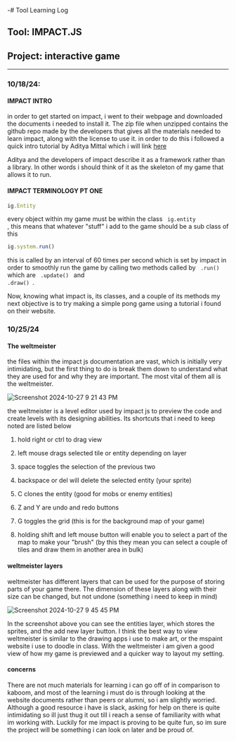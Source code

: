 -# Tool Learning Log

## Tool: **IMPACT.JS**

## Project: **interactive game**

---

### 10/18/24:

#### IMPACT INTRO

in order to get started on impact, i went to their webpage and downloaded the documents i needed to install it. The zip file when unzipped contains the github repo made by the developers that gives all the materials needed to learn impact, along with the license to use it. in order to do this i followed a quick intro tutorial by Aditya Mittal which i will link [here](https://youtu.be/Z6k0WPd2DOk?si=DhTFMP0TMnOGxTuL)

Aditya and the developers of impact describe it as a framework rather than a library. In other words i should think of it as the skeleton of my game that allows it to run. 

#### IMPACT TERMINOLOGY PT ONE

```js
ig.Entity 
```
every object within my game must be within the class <code> ig.entity </code>, this means that whatever "stuff" i add to the game should be a sub class of this 

```js
ig.system.run()
```
this is called by an interval of 60 times per second which is set by impact in order to smoothly run the game by calling two methods called by <code> .run() </code> which are <code> .update() </code> and <code> .draw() </code>. 
  
Now, knowing what impact is, its classes, and a couple of its methods my next objective is to try making a simple pong game using a tutorial i found on their website.  


### 10/25/24 

#### The weltmeister 

the files within the impact js documentation are vast, which is initially very intimidating, but the first thing to do is break them down to understand what they are used for and why they are important. The most vital of them all is the weltmeister. 
 
![Screenshot 2024-10-27 9 21 43 PM](https://github.com/user-attachments/assets/1d5a6e49-e7cb-4e49-8b74-6e949db37c48)

the weltmeister is a level editor used by impact js to preview the code and create levels with its designing abilities. Its shortcuts that i need to keep noted are listed below 

1. hold right or ctrl to drag view

2. left mouse drags selected tile or entity depending on layer
   
3. space toggles the selection of the previous two

4. backspace or del will delete the selected entity (your sprite)

5. C clones the entity (good for mobs or enemy entities)

6. Z and Y are undo and redo buttons

7. G toggles the grid (this is for the background map of your game)

8. holding shift and left mouse button will enable you to select a part of the map to make your "brush" (by this they mean you can select a couple of tiles and draw them in another area in bulk)

#### weltmeister layers 

weltmeister has different layers that can be used for the purpose of storing parts of your game there. The dimension of these layers along with their size can be changed, but not undone (something i need to keep in mind) 

![Screenshot 2024-10-27 9 45 45 PM](https://github.com/user-attachments/assets/587458ab-9977-45f3-88e8-47d6d14a07a1)

In the screenshot above you can see the entities layer, which stores the sprites, and the add new layer button. I think the best way to view weltmeister is similar to the drawing apps i use to make art, or the mspaint website i use to doodle in class. With the weltmeister i am given a good view of how my game is previewed and a quicker way to layout my setting. 

#### concerns 

There are not much materials for learning i can go off of in comparison to kaboom, and most of the learning i must do is through looking at the website documents rather than peers or alumni, so i am slightly worried. Although a good resource i have is slack, asking for help on there is quite intimidating so ill just thug it out till i reach a sense of familiarity with what im working with. Luckily for me impact is proving to be quite fun, so im sure the project will be something i can look on later and be proud of. 


<!-- 
* Links you used today (websites, videos, etc)
* Things you tried, progress you made, etc
* Challenges, a-ha moments, etc
* Questions you still have
* What you're going to try next
-->
